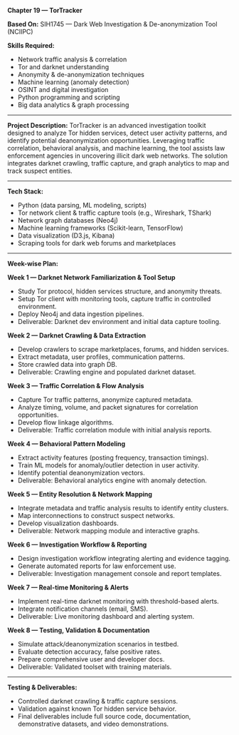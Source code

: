 **Chapter 19 — TorTracker**

**Based On:** SIH1745 — Dark Web Investigation & De-anonymization Tool (NCIIPC)

**Skills Required:**
- Network traffic analysis & correlation
- Tor and darknet understanding
- Anonymity & de-anonymization techniques
- Machine learning (anomaly detection)
- OSINT and digital investigation
- Python programming and scripting
- Big data analytics & graph processing

***

**Project Description:**
TorTracker is an advanced investigation toolkit designed to analyze Tor hidden services, detect user activity patterns, and identify potential deanonymization opportunities. Leveraging traffic correlation, behavioral analysis, and machine learning, the tool assists law enforcement agencies in uncovering illicit dark web networks. The solution integrates darknet crawling, traffic capture, and graph analytics to map and track suspect entities.

***

**Tech Stack:**
- Python (data parsing, ML modeling, scripts)
- Tor network client & traffic capture tools (e.g., Wireshark, TShark)
- Network graph databases (Neo4j)
- Machine learning frameworks (Scikit-learn, TensorFlow)
- Data visualization (D3.js, Kibana)
- Scraping tools for dark web forums and marketplaces

***

**Week-wise Plan:**

**Week 1 — Darknet Network Familiarization & Tool Setup**
- Study Tor protocol, hidden services structure, and anonymity threats.
- Setup Tor client with monitoring tools, capture traffic in controlled environment.
- Deploy Neo4j and data ingestion pipelines.
- Deliverable: Darknet dev environment and initial data capture tooling.

**Week 2 — Darknet Crawling & Data Extraction**
- Develop crawlers to scrape marketplaces, forums, and hidden services.
- Extract metadata, user profiles, communication patterns.
- Store crawled data into graph DB.
- Deliverable: Crawling engine and populated darknet dataset.

**Week 3 — Traffic Correlation & Flow Analysis**
- Capture Tor traffic patterns, anonymize captured metadata.
- Analyze timing, volume, and packet signatures for correlation opportunities.
- Develop flow linkage algorithms.
- Deliverable: Traffic correlation module with initial analysis reports.

**Week 4 — Behavioral Pattern Modeling**
- Extract activity features (posting frequency, transaction timings).
- Train ML models for anomaly/outlier detection in user activity.
- Identify potential deanonymization vectors.
- Deliverable: Behavioral analytics engine with anomaly detection.

**Week 5 — Entity Resolution & Network Mapping**
- Integrate metadata and traffic analysis results to identify entity clusters.
- Map interconnections to construct suspect networks.
- Develop visualization dashboards.
- Deliverable: Network mapping module and interactive graphs.

**Week 6 — Investigation Workflow & Reporting**
- Design investigation workflow integrating alerting and evidence tagging.
- Generate automated reports for law enforcement use.
- Deliverable: Investigation management console and report templates.

**Week 7 — Real-time Monitoring & Alerts**
- Implement real-time darknet monitoring with threshold-based alerts.
- Integrate notification channels (email, SMS).
- Deliverable: Live monitoring dashboard and alerting system.

**Week 8 — Testing, Validation & Documentation**
- Simulate attack/deanonymization scenarios in testbed.
- Evaluate detection accuracy, false positive rates.
- Prepare comprehensive user and developer docs.
- Deliverable: Validated toolset with training materials.

***

**Testing & Deliverables:**
- Controlled darknet crawling & traffic capture sessions.
- Validation against known Tor hidden service behavior.
- Final deliverables include full source code, documentation, demonstrative datasets, and video demonstrations.
